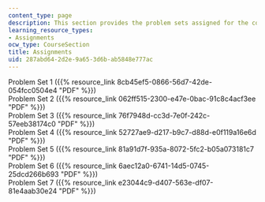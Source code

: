 ```yaml
---
content_type: page
description: This section provides the problem sets assigned for the course.
learning_resource_types:
- Assignments
ocw_type: CourseSection
title: Assignments
uid: 287abd64-2d2e-9a65-3d6b-ab5848e777ac
---
```


Problem Set 1 ({{% resource_link 8cb45ef5-0866-56d7-42de-054fcc0504e4 "PDF" %}})  
Problem Set 2 ({{% resource_link 062ff515-2300-e47e-0bac-91c8c4acf3ee "PDF" %}})  
Problem Set 3 ({{% resource_link 76f7948d-cc3d-7e0f-242c-57eeb38174c0 "PDF" %}})  
Problem Set 4 ({{% resource_link 52727ae9-d217-b9c7-d88d-e0f119a16e6d "PDF" %}})  
Problem Set 5 ({{% resource_link 81a91d7f-935a-8072-5fc2-b05a073181c7 "PDF" %}})  
Problem Set 6 ({{% resource_link 6aec12a0-6741-14d5-0745-25dcd266b693 "PDF" %}})  
Problem Set 7 ({{% resource_link e23044c9-d407-563e-df07-81e4aab30e24 "PDF" %}})